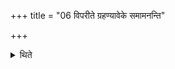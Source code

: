 +++
title = "06 विपरीते ग्रहण्यावेके समामनन्ति"

+++

<details><summary>थिते</summary>

विपरीते ग्रहण्यावेके समामनन्ति ६
</details>
